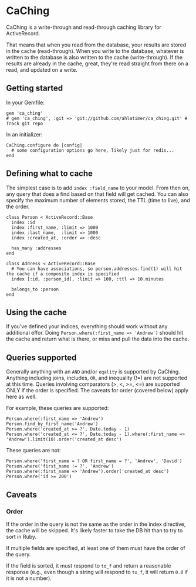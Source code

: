 # CaChing

CaChing is a write-through and read-through caching library for ActiveRecord. 

That means that when you read from the database, your results are stored in the cache (read-through). When you write to
the database, whatever is written to the database is also written to the cache (write-through). If the results are already
in the cache, great, they're read straight from there on a read, and updated on a write. 

## Getting started

In your Gemfile:

    gem 'ca_ching'
    # gem 'ca_ching', :git => 'git://github.com/ahlatimer/ca_ching.git' # Track git repo

In an initializer:
    
    CaChing.configure do |config|
      # some configuration options go here, likely just for redis...
    end
    
## Defining what to cache

The simplest case is to add `index :field_name` to your model. From then on, any query that does a find based on
that field will get cached. You can also specify the maximum number of elements stored, the TTL (time to live),
and the order. 

    class Person < ActiveRecord::Base
      index :id
      index :first_name, :limit => 1000
      index :last_name,  :limit => 1000
      index :created_at, :order => :desc
      
      has_many :addresses
    end
    
    class Address < ActiveRecord::Base  
      # You can have associations, so person.addresses.find(1) will hit the cache if a composite index is specified
      index [:id, :person_id], :limit => 100, :ttl => 10.minutes
      
      belongs_to :person
    end
    
## Using the cache

If you've defined your indices, everything should work without any additional effor. Doing 
`Person.where(:first_name => 'Andrew')` should hit the cache and return what is there, or 
miss and pull the data into the cache. 

## Queries supported

Generally anything with an `AND` and/or `eqality` is supported by CaChing. Anything including
joins, includes, `OR`, and inequality (!=) are not supported at this time. Queries involving
comparators (>, <, >=, <=) are supported ONLY if the order is specified. The caveats for order
(covered below) apply here as well. 

For example, these queries are supported:

    Person.where(:first_name => 'Andrew')
    Person.find_by_first_name('Andrew')
    Person.where('created_at >= ?', Date.today - 1)
    Person.where('created_at <= ?', Date.today - 1).where(:first_name => 'Andrew').limit(10).order('created_at desc')

These queries are not:
    
    Person.where('first_name = ? OR first_name = ?', 'Andrew', 'David')
    Person.where('first_name != ?', 'Andrew')
    Person.where(:first_name => 'Andrew').order('created_at desc')
    Person.where('id >= 200')
     
## Caveats

### Order

If the order in the query is not the same as the order in the index directive, the cache will be skipped. 
It's likely faster to take the DB hit than to try to sort in Ruby. 

If multiple fields are specified, at least one of them must have the order of the query. 

If the field is sorted, it must respond to `to_f` and return a reasonable response (e.g., even though a 
string will respond to `to_f`, it will return `0.0` if it is not a number). 